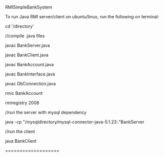 RMISimpleBankSystem


To run Java RMI server/client on ubuntu/linux, run the following on terminal:

cd '/directory' 

//compile .java files

javac BankServer.java

javac BankClient.java

javac BankAccount.java

javac BankInterface.java

javac DbConnection.java

rmic BankAccount

rmiregistry 2008

//run the server with mysql dependency

java -cp "/mysqldirectory/mysql-connector-java-5.1.23:."BankServer

//run the client

java BankClient


===================
